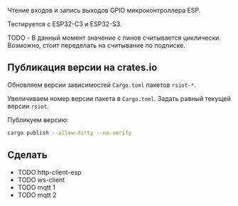 <!-- cargo-rdme start -->

Чтение входов и запись выходов GPIO микроконтроллера ESP.

Тестируется с ESP32-C3 и ESP32-S3.

TODO - В данный момент значение с пинов считывается циклически. Возможно, стоит переделать на
считывание по подписке.

<!-- cargo-rdme end -->

## Публикация версии на crates.io

Обновляем версии зависимостей `Cargo.toml` пакетов `rsiot-*`.

Увеличиваем номер версии пакета в `Cargo.toml`. Задать равный текущей версии `rsiot`.

Публикуем версию:

```bash
cargo publish --allow-dirty --no-verify
```

## Сделать

- TODO http-client-esp
- TODO ws-client
- TODO mqtt 1
- TODO mqtt 2
